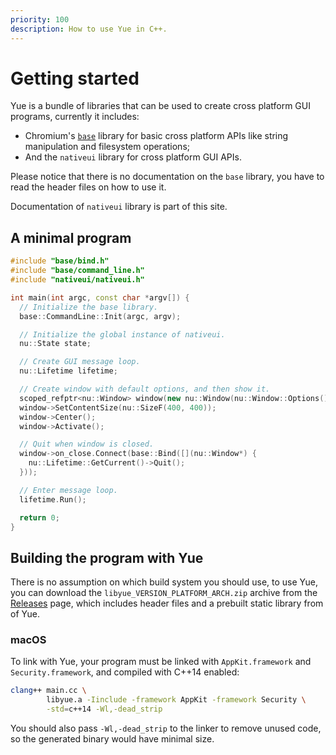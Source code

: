 ```yaml
---
priority: 100
description: How to use Yue in C++.
---
```


# Getting started

Yue is a bundle of libraries that can be used to create cross platform GUI
programs, currently it includes:

* Chromium's [`base`][base] library for basic cross platform APIs like
  string manipulation and filesystem operations;
* And the `nativeui` library for cross platform GUI APIs.

Please notice that there is no documentation on the `base` library, you have to
read the header files on how to use it.

Documentation of `nativeui` library is part of this site.

## A minimal program

```c++
#include "base/bind.h"
#include "base/command_line.h"
#include "nativeui/nativeui.h"

int main(int argc, const char *argv[]) {
  // Initialize the base library.
  base::CommandLine::Init(argc, argv);

  // Initialize the global instance of nativeui.
  nu::State state;

  // Create GUI message loop.
  nu::Lifetime lifetime;

  // Create window with default options, and then show it.
  scoped_refptr<nu::Window> window(new nu::Window(nu::Window::Options()));
  window->SetContentSize(nu::SizeF(400, 400));
  window->Center();
  window->Activate();

  // Quit when window is closed.
  window->on_close.Connect(base::Bind([](nu::Window*) {
    nu::Lifetime::GetCurrent()->Quit();
  }));

  // Enter message loop.
  lifetime.Run();

  return 0;
}
```

## Building the program with Yue

There is no assumption on which build system you should use, to use Yue, you can
download the `libyue_VERSION_PLATFORM_ARCH.zip` archive from the
[Releases][releases] page, which includes header files and a prebuilt static
library from of Yue.

### macOS

To link with Yue, your program must be linked with `AppKit.framework` and
`Security.framework`, and compiled with C++14 enabled:

```bash
clang++ main.cc \
        libyue.a -Iinclude -framework AppKit -framework Security \
        -std=c++14 -Wl,-dead_strip
```

You should also pass `-Wl,-dead_strip` to the linker to remove unused code, so
the generated binary would have minimal size.

[base]: https://chromium.googlesource.com/chromium/src/base/
[releases]: https://github.com/yue/yue/releases
